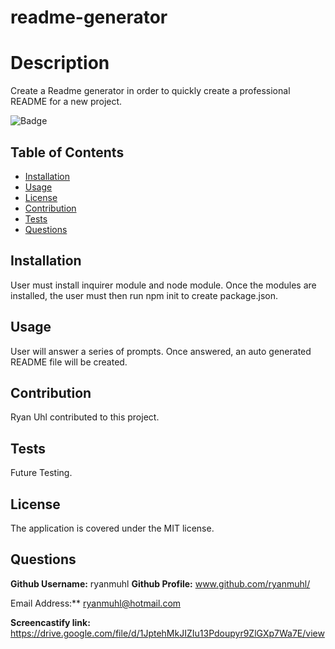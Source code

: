 # readme-generator
  # Description
  Create a Readme generator in order to quickly create a professional README for a new project.
  
  ![Badge](https://img.shields.io/badge/License-MIT-blueviolet)
  ## Table of Contents
  - [Installation](#installation)
  - [Usage](#usage)
  - [License](#license)
  - [Contribution](#contribution)
  - [Tests](#tests)
  - [Questions](#questions)
  ## Installation
  User must install inquirer module and node module.  Once the modules are installed, the user must then run npm init to create package.json.
  ## Usage
  User will answer a series of prompts.  Once answered, an auto generated README file will be created. 
  ## Contribution
  Ryan Uhl contributed to this project.
  ## Tests
  Future Testing.
  ## License
  The application is covered under the MIT license.
  ## Questions
  **Github Username:** ryanmuhl
  **Github Profile:** www.github.com/ryanmuhl/
  
  Email Address:** ryanmuhl@hotmail.com

  **Screencastify link:**  https://drive.google.com/file/d/1JptehMkJIZIu13Pdoupyr9ZlGXp7Wa7E/view
